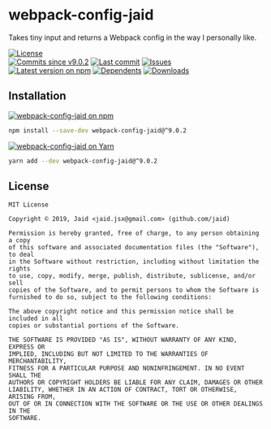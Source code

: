 # webpack-config-jaid


Takes tiny input and returns a Webpack config in the way I personally like.

<a href="https://raw.githubusercontent.com/Jaid/webpack-config-jaid/master/license.txt"><img src="https://img.shields.io/github/license/Jaid/webpack-config-jaid?style=flat-square&color=success" alt="License"/></a>  
<a href="https://github.com/Jaid/webpack-config-jaid/commits"><img src="https://img.shields.io/github/commits-since/Jaid/webpack-config-jaid/v9.0.2?style=flat-square&logo=github&color=success" alt="Commits since v9.0.2"/></a> <a href="https://github.com/Jaid/webpack-config-jaid/commits"><img src="https://img.shields.io/github/last-commit/Jaid/webpack-config-jaid?style=flat-square&logo=github&color=red" alt="Last commit"/></a> <a href="https://github.com/Jaid/webpack-config-jaid/issues"><img src="https://img.shields.io/github/issues/Jaid/webpack-config-jaid?style=flat-square&logo=github&color=red" alt="Issues"/></a>  
<a href="https://npmjs.com/package/webpack-config-jaid"><img src="https://img.shields.io/npm/v/webpack-config-jaid?style=flat-square&logo=npm&label=latest%20version&color=success" alt="Latest version on npm"/></a> <a href="https://github.com/Jaid/webpack-config-jaid/network/dependents"><img src="https://img.shields.io/librariesio/dependents/npm/webpack-config-jaid?style=flat-square&logo=npm&color=red" alt="Dependents"/></a> <a href="https://npmjs.com/package/webpack-config-jaid"><img src="https://img.shields.io/npm/dm/webpack-config-jaid?style=flat-square&logo=npm&color=red" alt="Downloads"/></a>

## Installation
<a href="https://npmjs.com/package/webpack-config-jaid"><img src="https://img.shields.io/badge/npm-webpack--config--jaid-C23039?style=flat-square&logo=npm" alt="webpack-config-jaid on npm"/></a>
```bash
npm install --save-dev webpack-config-jaid@^9.0.2
```
<a href="https://yarnpkg.com/package/webpack-config-jaid"><img src="https://img.shields.io/badge/Yarn-webpack--config--jaid-2F8CB7?style=flat-square&logo=yarn&logoColor=white" alt="webpack-config-jaid on Yarn"/></a>
```bash
yarn add --dev webpack-config-jaid@^9.0.2
```





## License
```text
MIT License

Copyright © 2019, Jaid <jaid.jsx@gmail.com> (github.com/jaid)

Permission is hereby granted, free of charge, to any person obtaining a copy
of this software and associated documentation files (the "Software"), to deal
in the Software without restriction, including without limitation the rights
to use, copy, modify, merge, publish, distribute, sublicense, and/or sell
copies of the Software, and to permit persons to whom the Software is
furnished to do so, subject to the following conditions:

The above copyright notice and this permission notice shall be included in all
copies or substantial portions of the Software.

THE SOFTWARE IS PROVIDED "AS IS", WITHOUT WARRANTY OF ANY KIND, EXPRESS OR
IMPLIED, INCLUDING BUT NOT LIMITED TO THE WARRANTIES OF MERCHANTABILITY,
FITNESS FOR A PARTICULAR PURPOSE AND NONINFRINGEMENT. IN NO EVENT SHALL THE
AUTHORS OR COPYRIGHT HOLDERS BE LIABLE FOR ANY CLAIM, DAMAGES OR OTHER
LIABILITY, WHETHER IN AN ACTION OF CONTRACT, TORT OR OTHERWISE, ARISING FROM,
OUT OF OR IN CONNECTION WITH THE SOFTWARE OR THE USE OR OTHER DEALINGS IN THE
SOFTWARE.
```
